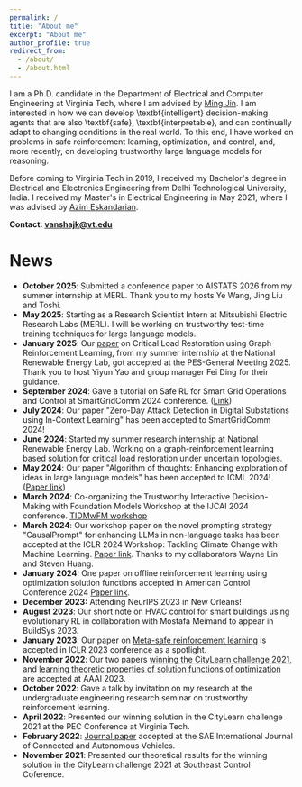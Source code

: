 ```yaml
---
permalink: /
title: "About me"
excerpt: "About me"
author_profile: true
redirect_from: 
  - /about/
  - /about.html
---
```


I am a Ph.D. candidate in the Department of Electrical and Computer Engineering at Virginia Tech, where I am advised by [Ming Jin](http://www.jinming.tech). I am interested in how we can develop \textbf{intelligent} decision-making agents that are also \textbf{safe}, \textbf{interpretable}, and can continually adapt to changing conditions in the real world. To this end, I have worked on problems in safe reinforcement learning, optimization, and control, and, more recently, on developing trustworthy large language models for reasoning.

Before coming to Virginia Tech in 2019, I received my Bachelor's degree in Electrical and Electronics Engineering from Delhi Technological University, India. I received my Master's in Electrical Engineering in May 2021, where I was advised by  [Azim Eskandarian](https://asim.me.vt.edu/).

**Contact: vanshajk@vt.edu**

News
======
* **October 2025**: Submitted a conference paper to AISTATS 2026 from my summer internship at MERL. Thank you to my hosts Ye Wang, Jing Liu and Toshi.
* **May 2025**: Starting as a Research Scientist Intern at Mitsubishi Electric Research Labs (MERL). I will be working on trustworthy test-time training techniques for large language models.
* **January 2025**: Our [paper](https://www.dropbox.com/scl/fi/qjp91re4zeqvhzvrg1m8l/PES_GM_CLR-4.pdf?rlkey=xo2rhculpslxkr6b5713068ty&st=pxeuxe4v&dl=0) on Critical Load Restoration using Graph Reinforcement Learning, from my summer internship at the National Renewable Energy Lab, got accepted at the PES-General Meeting 2025. Thank you to host Yiyun Yao and group manager Fei Ding for their guidance.
* **September 2024**: Gave a tutorial on Safe RL for Smart Grid Operations and Control at SmartGridComm 2024 conference. ([Link](https://sgc2024.ieee-smartgridcomm.org/sites/sgc2024.ieee-smartgridcomm.org/files/SmartGridComm2024_Tutorial_Safe%20Reinforcement%20Learning%20for%20Smart%20Grid%20Control%20and%20Operations.pdf))
* **July 2024**: Our paper "Zero-Day Attack Detection in Digital Substations using In-Context Learning" has been accepted to SmartGridComm 2024!
* **June 2024**: Started my summer research internship at National Renewable Energy Lab. Working on a graph-reinforcement learning based solution for critical load restoration under uncertain topologies.
* **May 2024**: Our paper "Algorithm of thoughts: Enhancing exploration of ideas in large language models" has been accepted to ICML 2024! ([Paper link](https://arxiv.org/pdf/2308.10379))
* **March 2024**: Co-organizing the Trustworthy Interactive Decision-Making with Foundation Models Workshop at the IJCAI 2024 conference. [TIDMwFM workshop](https://sites.google.com/view/ijcai24-tfm)
* **March 2024**: Our workshop paper on the novel prompting strategy "CausalPrompt" for enhancing LLMs in non-language tasks has been accepted at the ICLR 2024 Workshop: Tackling Climate Change with Machine Learning. [Paper link](http://www.jinming.tech/papers/CausalPrompt2024.pdf). Thanks to my collaborators Wayne Lin and Steven Huang.
* **January 2024**: One paper on offline reinforcement learning using optimization solution functions accepted in American Control Conference 2024 [Paper link](https://www.dropbox.com/scl/fi/z7srpf9w75uvueqfkmkmh/ACC24_1381_MS.pdf?rlkey=eymnx07cn8gh7uojud30i0v7h&dl=0).
* **December 2023:** Attending NeurIPS 2023 in New Orleans!
* **August 2023**: Our short note on HVAC control for smart buildings using evolutionary RL in collaboration with Mostafa Meimand to appear in BuildSys 2023.
* **January 2023**: Our paper on [Meta-safe reinforcement learning](https://openreview.net/pdf?id=mbxz9Cjehr) is accepted in ICLR 2023 conference as a spotlight.
* **November 2022**: Our two papers [winning the CityLearn challenge 2021](https://arxiv.org/pdf/2212.01939.pdf), and [learning theoretic properties of solution functions of optimization](https://arxiv.org/pdf/2212.01314.pdf) are accepted at AAAI 2023.
* **October 2022**: Gave a talk by invitation on my research at the undergraduate engineering research seminar on trustworthy reinforcement learning.
* **April 2022**: Presented our winning solution in the CityLearn challenge 2021 at the PEC Conference at Virginia Tech.
* **February 2022**: [Journal paper](https://www.sae.org/publications/technical-papers/content/12-06-02-0008/) accepted at the SAE International Journal of Connected and Autonomous Vehicles.
* **November 2021**: Presented our theoretical results for the winning solution in the CityLearn challenge 2021 at Southeast Control Coference.
